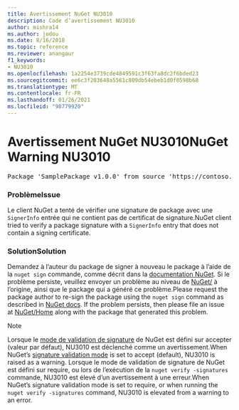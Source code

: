 ```yaml
---
title: Avertissement NuGet NU3010
description: Code d’avertissement NU3010
author: mishra14
ms.author: jodou
ms.date: 8/16/2018
ms.topic: reference
ms.reviewer: anangaur
f1_keywords:
- NU3010
ms.openlocfilehash: 1a2254e3739cde4849591c3f63fa8dc2f6bded23
ms.sourcegitcommit: ee6c3f203648a5561c809db54ebeb1d0f0598b68
ms.translationtype: MT
ms.contentlocale: fr-FR
ms.lasthandoff: 01/26/2021
ms.locfileid: "98779920"
---
```

# <a name="nuget-warning-nu3010"></a><span data-ttu-id="b5529-103">Avertissement NuGet NU3010</span><span class="sxs-lookup"><span data-stu-id="b5529-103">NuGet Warning NU3010</span></span>

<pre>Package 'SamplePackage v1.0.0' from source 'https://contoso.com/index.json': The primary signature does not have a signing certificate.</pre>

### <a name="issue"></a><span data-ttu-id="b5529-104">Problème</span><span class="sxs-lookup"><span data-stu-id="b5529-104">Issue</span></span>

<span data-ttu-id="b5529-105">Le client NuGet a tenté de vérifier une signature de package avec une `SignerInfo` entrée qui ne contient pas de certificat de signature.</span><span class="sxs-lookup"><span data-stu-id="b5529-105">NuGet client tried to verify a package signature with a `SignerInfo` entry that does not contain a signing certificate.</span></span>


### <a name="solution"></a><span data-ttu-id="b5529-106">Solution</span><span class="sxs-lookup"><span data-stu-id="b5529-106">Solution</span></span>

<span data-ttu-id="b5529-107">Demandez à l’auteur du package de signer à nouveau le package à l’aide de la `nuget sign` commande, comme décrit dans la [documentation NuGet](../../create-packages/sign-a-package.md). Si le problème persiste, veuillez envoyer un problème au niveau de [NuGet/](https://github.com/NuGet/Home/issues) à l’origine, ainsi que le package qui a généré ce problème.</span><span class="sxs-lookup"><span data-stu-id="b5529-107">Please request the package author to re-sign the package using the `nuget sign` command as described in [NuGet docs](../../create-packages/sign-a-package.md). If the problem persists, then please file an issue at [NuGet/Home](https://github.com/NuGet/Home/issues) along with the package that generated this problem.</span></span>


> [!Note]
> <span data-ttu-id="b5529-108">Lorsque le [mode de validation de signature](../../consume-packages/installing-signed-packages.md#configure-package-signature-requirements) de NuGet est défini sur accepter (valeur par défaut), NU3010 est déclenché comme un avertissement.</span><span class="sxs-lookup"><span data-stu-id="b5529-108">When NuGet’s [signature validation mode](../../consume-packages/installing-signed-packages.md#configure-package-signature-requirements) is set to accept (default), NU3010 is raised as a warning.</span></span> <span data-ttu-id="b5529-109">Lorsque le mode de validation de signature de NuGet est défini sur require, ou lors de l’exécution de la `nuget verify -signatures` commande, NU3010 est élevé d’un avertissement à une erreur.</span><span class="sxs-lookup"><span data-stu-id="b5529-109">When NuGet’s signature validation mode is set to require, or when running the `nuget verify -signatures` command, NU3010 is elevated from a warning to an error.</span></span> 
